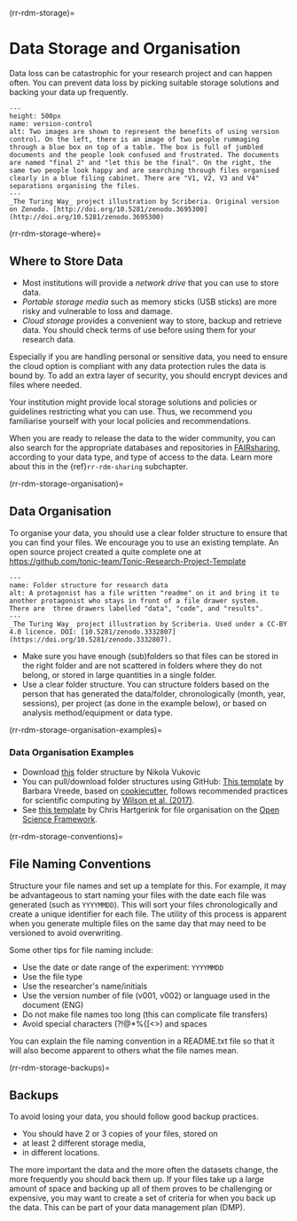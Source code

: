 (rr-rdm-storage)=
# Data Storage and Organisation

Data loss can be catastrophic for your research project and can happen often.
You can prevent data loss by picking suitable storage solutions and backing your data up frequently.

```{figure} ../../figures/version-control.jpg
---
height: 500px
name: version-control
alt: Two images are shown to represent the benefits of using version control. On the left, there is an image of two people rummaging through a blue box on top of a table. The box is full of jumbled documents and the people look confused and frustrated. The documents are named "final 2" and "let this be the final". On the right, the same two people look happy and are searching through files organised clearly in a blue filing cabinet. There are "V1, V2, V3 and V4" separations organising the files.
---
_The Turing Way_ project illustration by Scriberia. Original version on Zenodo. [http://doi.org/10.5281/zenodo.3695300](http://doi.org/10.5281/zenodo.3695300)
```

(rr-rdm-storage-where)=
## Where to Store Data

- Most institutions will provide a _network drive_ that you can use to store data.
- _Portable storage media_ such as memory sticks (USB sticks) are more risky and vulnerable to loss and damage.
- _Cloud storage_ provides a convenient way to store, backup and retrieve data.
You should check terms of use before using them for your research data.

Especially if you are handling personal or sensitive data, you need to ensure the cloud option is compliant with any data protection rules the data is bound by.
To add an extra layer of security, you should encrypt devices and files where needed.

Your institution might provide local storage solutions and policies or guidelines restricting what you can use.
Thus, we recommend you familiarise yourself with your local policies and recommendations.

When you are ready to release the data to the wider community, you can also search for the appropriate databases and repositories in [FAIRsharing](https://fairsharing.org/databases), according to your data type, and type of access to the data.
Learn more about this in the {ref}`rr-rdm-sharing` subchapter.

(rr-rdm-storage-organisation)=
## Data Organisation

To organise your data, you should use a clear folder structure to ensure that you can find your files. 
We encourage you to use an existing template.
An open source project created a quite complete one at https://github.com/tonic-team/Tonic-Research-Project-Template 

```{figure}  ../figures/folderorga.jpg
---
name: Folder structure for research data
alt: A protagonist has a file written "readme" on it and bring it to another protagonist who stays in front of a file drawer system.
There are  three drawers labelled "data", "code", and "results".
---
_The Turing Way_ project illustration by Scriberia. Used under a CC-BY 4.0 licence. DOI: [10.5281/zenodo.3332807](https://doi.org/10.5281/zenodo.3332807).
```
-	Make sure you have enough (sub)folders so that files can be stored in the right folder and are not scattered in folders where they do not belong, or stored in large quantities in a single folder.
-	Use a clear folder structure.
You can structure folders based on the person that has generated the data/folder, chronologically (month, year, sessions), per project (as done in the example below), or based on analysis method/equipment or data type.

(rr-rdm-storage-organisation-examples)=
### Data Organisation Examples

- Download [this](http://nikola.me/folder_structure.html) folder structure by Nikola Vukovic
- You can pull/download folder structures using GitHub:
[This template](https://github.com/bvreede/good-enough-project) by Barbara Vreede, based on [cookiecutter](https://github.com/cookiecutter/cookiecutter), follows recommended practices for scientific computing by [Wilson et al. (2017)](https://doi.org/10.1371/journal.pcbi.1005510).
- See [this template](https://osf.io/4sdn3/) by Chris Hartgerink for file organisation on the [Open Science Framework](https://osf.io/).

(rr-rdm-storage-conventions)=
## File Naming Conventions

Structure your file names and set up a template for this.
For example, it may be advantageous to start naming your files with the date each file was generated (such as `YYYYMMDD`).
This will sort your files chronologically and create a unique identifier for each file.
The utility of this process is apparent when you generate multiple files on the same day that may need to be versioned to avoid overwriting.


Some other tips for file naming include:
- Use the date or date range of the experiment: `YYYYMMDD`
- Use the file type
- Use the researcher's name/initials
- Use the version number of file (v001, v002) or language used in the document (ENG)
- Do not make file names too long (this can complicate file transfers)
- Avoid special characters (?\!@\*%{[<>) and spaces

You can explain the file naming convention in a README.txt file so that it will also become apparent to others what the file names mean.

(rr-rdm-storage-backups)=
## Backups

To avoid losing your data, you should follow good backup practices.

- You should have 2 or 3 copies of your files, stored on
- at least 2 different storage media,
- in different locations.

The more important the data and the more often the datasets change, the more frequently you should back them up.
If your files take up a large amount of space and backing up all of them proves to be challenging or expensive, you may want to create a set of criteria for when you back up the data.
This can be part of your data management plan (DMP).
